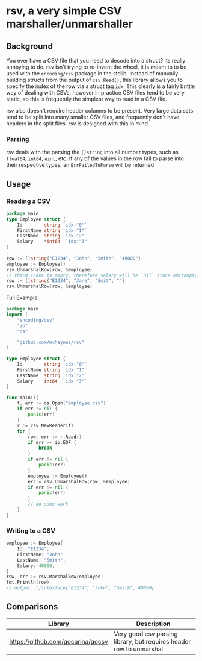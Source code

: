 # rsv, a very simple CSV marshaller/unmarshaller

## Background
You ever have a CSV file that you need to decode into a struct? Its really annoying to do. rsv isn't trying to re-invent the
wheel, it is meant to to be used with the `encoding/csv` package in the stdlib. Instead of manually building structs
from the output of `csv.Read()`, this library allows you to specify the index of the row via a struct tag `idx`. This clearly
is a fairly brittle way of dealing with CSVs, however in practice CSV files tend to be very static, so this is frequently the simplest way to read in a CSV file.

rsv also doesn't require header columns to be present. Very large data sets tend to be split into many smaller CSV files, and
frequently don't have headers in the split files. rsv is designed with this in mind. 

### Parsing
rsv deals with the parsing the `[]string` into all number types, such as `float64`, `int64`, `uint`, etc. 
If any of the values in the row fail to parse into their respective types, an `ErrFailedToParse` will be returned


## Usage

### Reading a CSV
```go
package main
type Employee struct {
    Id        string `idx:"0"`
    FirstName string `idx:"1"`
    LastName  string `idx:"2"`
    Salary    *int64  `idx:"3"` 
}
....
row := []string{"E1234", "John", "Smith", "40000"}
employee := Employee{}
rsv.UnmarshalRow(row, &employee)
// third index is empty, therefore salary will be `nil` since omitempty was specified
row := []string{"E1234", "Jane", "Smit", ""}
rsv.UnmarshalRow(row, &employee)
```


Full Example:
```go
package main
import (
    "encoding/csv"
    "io"
    "os"

    "github.com/mchaynes/rsv"
)

type Employee struct {
    Id        string `idx:"0"`
    FirstName string `idx:"1"`
    LastName  string `idx:"2"`
    Salary    int64  `idx:"3"` 
}

func main(){
    f, err := os.Open("employee.csv")
    if err != nil {
        panic(err)
    }
    r := csv.NewReader(f)
    for {
        row, err := r.Read()
        if err == io.EOF {
            break
        }
        if err != nil {
            panic(err)
        }
        employee := Employee{}
        err = rsv.UnmarshalRow(row, &employee)
        if err != nil {
            panic(err)
        }
        // do some work
    }
}
```

### Writing to a CSV
```go
employee := Employee{
    Id: "E1234",
    FirstName: "John",
    LastName: "Smith",
    Salary: 40000,
}
row, err := rsv.MarshalRow(employee)
fmt.Println(row)
// output: []interface{"E1234", "John", "Smith", 40000}
```

## Comparisons

| Library                           | Description                                                           |
|---------------------------------- |-----------------------------------------------------------------------|
| https://github.com/gocarina/gocsv | Very good csv parsing library, but requires header row to unmarshal   |

